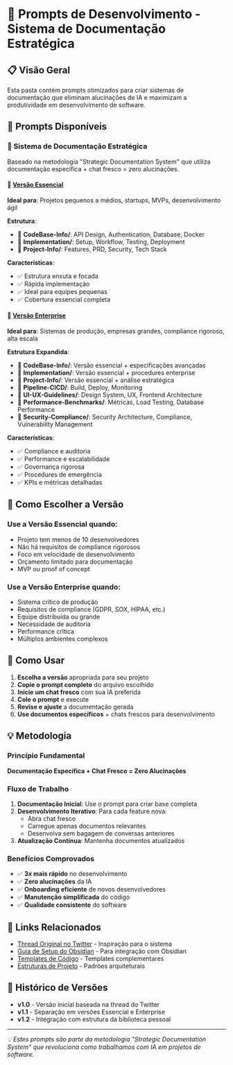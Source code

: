 # 🚀 Prompts de Desenvolvimento - Sistema de Documentação Estratégica

## 📋 Visão Geral

Esta pasta contém prompts otimizados para criar sistemas de documentação que eliminam alucinações de IA e maximizam a produtividade em desenvolvimento de software.

## 📁 Prompts Disponíveis

### 🎯 Sistema de Documentação Estratégica

Baseado na metodologia "Strategic Documentation System" que utiliza documentação específica + chat fresco = zero alucinações.

#### 📄 [Versão Essencial](./prompt-documentacao-estrategica-essencial.md)
**Ideal para**: Projetos pequenos a médios, startups, MVPs, desenvolvimento ágil

**Estrutura**:
- 📁 **CodeBase-Info/**: API Design, Authentication, Database, Docker
- 📁 **Implementation/**: Setup, Workflow, Testing, Deployment  
- 📁 **Project-Info/**: Features, PRD, Security, Tech Stack

**Características**:
- ✅ Estrutura enxuta e focada
- ✅ Rápida implementação
- ✅ Ideal para equipes pequenas
- ✅ Cobertura essencial completa

#### 🏢 [Versão Enterprise](./prompt-documentacao-estrategica-enterprise.md)
**Ideal para**: Sistemas de produção, empresas grandes, compliance rigoroso, alta escala

**Estrutura Expandida**:
- 📁 **CodeBase-Info/**: Versão essencial + especificações avançadas
- 📁 **Implementation/**: Versão essencial + procedures enterprise
- 📁 **Project-Info/**: Versão essencial + análise estratégica
- 📁 **Pipeline-CICD/**: Build, Deploy, Monitoring
- 📁 **UI-UX-Guidelines/**: Design System, UX, Frontend Architecture
- 📁 **Performance-Benchmarks/**: Métricas, Load Testing, Database Performance
- 📁 **Security-Compliance/**: Security Architecture, Compliance, Vulnerability Management

**Características**:
- ✅ Compliance e auditoria
- ✅ Performance e escalabilidade
- ✅ Governança rigorosa
- ✅ Procedures de emergência
- ✅ KPIs e métricas detalhadas

## 🎯 Como Escolher a Versão

### Use a **Versão Essencial** quando:
- Projeto tem menos de 10 desenvolvedores
- Não há requisitos de compliance rigorosos
- Foco em velocidade de desenvolvimento
- Orçamento limitado para documentação
- MVP ou proof of concept

### Use a **Versão Enterprise** quando:
- Sistema crítico de produção
- Requisitos de compliance (GDPR, SOX, HIPAA, etc.)
- Equipe distribuída ou grande
- Necessidade de auditoria
- Performance crítica
- Múltiplos ambientes complexos

## 🚀 Como Usar

1. **Escolha a versão** apropriada para seu projeto
2. **Copie o prompt completo** do arquivo escolhido
3. **Inicie um chat fresco** com sua IA preferida
4. **Cole o prompt** e execute
5. **Revise e ajuste** a documentação gerada
6. **Use documentos específicos** + chats frescos para desenvolvimento

## 💡 Metodologia

### Princípio Fundamental
**Documentação Específica + Chat Fresco = Zero Alucinações**

### Fluxo de Trabalho
1. **Documentação Inicial**: Use o prompt para criar base completa
2. **Desenvolvimento Iterativo**: Para cada feature nova:
   - Abra chat fresco
   - Carregue apenas documentos relevantes
   - Desenvolva sem bagagem de conversas anteriores
3. **Atualização Contínua**: Mantenha documentos atualizados

### Benefícios Comprovados
- ✅ **3x mais rápido** no desenvolvimento
- ✅ **Zero alucinações** da IA
- ✅ **Onboarding eficiente** de novos desenvolvedores
- ✅ **Manutenção simplificada** do código
- ✅ **Qualidade consistente** do software

## 🔗 Links Relacionados

- [Thread Original no Twitter](https://x.com/AdityaJiRathore/status/1932804793061302562) - Inspiração para o sistema
- [Guia de Setup do Obsidian](../../../obsidian-setup-guide.md) - Para integração com Obsidian
- [Templates de Código](../../03-templates/code/) - Templates complementares
- [Estruturas de Projeto](../../04-structures/) - Padrões arquiteturais

## 📅 Histórico de Versões

- **v1.0** - Versão inicial baseada na thread do Twitter
- **v1.1** - Separação em versões Essencial e Enterprise
- **v1.2** - Integração com estrutura da biblioteca pessoal

---

*💡 Estes prompts são parte da metodologia "Strategic Documentation System" que revoluciona como trabalhamos com IA em projetos de software.*